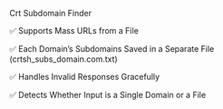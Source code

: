 Crt Subdomain Finder

✅ Supports Mass URLs from a File

✅ Each Domain’s Subdomains Saved in a Separate File (crtsh_subs_domain.com.txt)

✅ Handles Invalid Responses Gracefully

✅ Detects Whether Input is a Single Domain or a File
